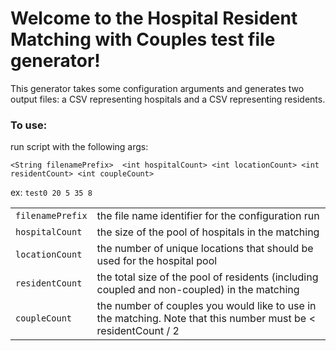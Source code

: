 # Welcome to the Hospital Resident Matching with Couples test file generator!

This generator takes some configuration arguments and generates two output files:
a CSV representing hospitals and a CSV representing residents.

### To use:
run script with the following args:

`<String filenamePrefix>  <int hospitalCount> <int locationCount> <int residentCount> <int coupleCount>`

ex: `test0 20 5 35 8`

|                  |                                                                                                                |
|------------------|----------------------------------------------------------------------------------------------------------------|
|`filenamePrefix`  | the file name identifier for the configuration run                                                             |
|`hospitalCount`   |  the size of the pool of hospitals in the matching                                                             |
|`locationCount`   |  the number of unique locations that should be used for the hospital pool                                      |
|`residentCount`   | the total size of the pool of residents (including coupled and non-coupled) in the matching                    |
|`coupleCount`     | the number of couples you would like to use in the matching. Note that this number must be < residentCount / 2 |
